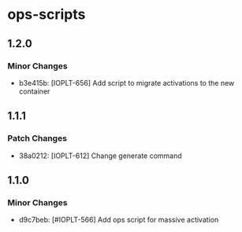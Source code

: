 # ops-scripts

## 1.2.0

### Minor Changes

- b3e415b: [IOPLT-656] Add script to migrate activations to the new container

## 1.1.1

### Patch Changes

- 38a0212: [IOPLT-612] Change generate command

## 1.1.0

### Minor Changes

- d9c7beb: [#IOPLT-566] Add ops script for massive activation
